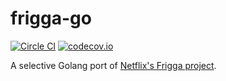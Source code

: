 # frigga-go

[![Circle CI](https://circleci.com/gh/SmartThingsOSS/frigga-go.svg?style=svg)](https://circleci.com/gh/SmartThingsOSS/frigga-go) [![codecov.io](http://codecov.io/github/SmartThingsOSS/frigga-go/coverage.svg?branch=master)](http://codecov.io/github/SmartThingsOSS/frigga-go?branch=master)

A selective Golang port of [Netflix's Frigga project](https://github.com/Netflix/frigga).
